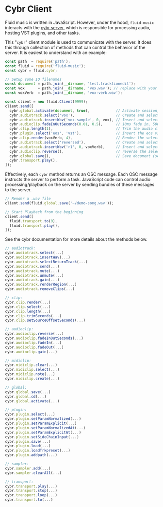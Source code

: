 # Cybr Client

Fluid music is written in JavaScript. However, under the hood, `fluid-music` interacts with the [cybr server](../../../server), which is responsible for processing audio, hosting VST plugins, and other tasks.

This "`cybr`" client module is used to communicate with the server. It does this through collection of methods that can control the behavior of the server. It is easiest to understand with an example:

```JavaScript
const path  = require('path');
const fluid = require('fluid-music');
const cybr = fluid.cybr;

// Setup some IO filenames
const document = path.join(__dirname, 'test.tracktionedit');
const vox      = path.join(__dirname, 'vox.wav'); // replace with your input file
const voxVerb  = path.join(__dirname, 'vox-verb.wav');

const client = new fluid.Client(9999);
client.send([
  cybr.global.activate(document, true),            // Activate session, creating an empty document
  cybr.audiotrack.select('vox'),                   // Create and select a track named 'vox'
  cybr.audiotrack.insertWav('vox-sample', 0, vox), // Insert and select audio clip in selected track
  cybr.audioclip.fadeInOutSeconds(0.01, 0.5),      // 10ms fade in, 500ms fade out
  cybr.clip.length(1),                             // Trim the audio clip to one second
  cybr.plugin.select('eos', 'vst'),                // Insert the eos vst reverb plugin
  cybr.clip.render(voxVerb, 4),                    // Render the selected clip with 4 second "tail"
  cybr.audiotrack.select('reversed'),              // Create and select a track named "reversed"
  cybr.audiotrack.insertWav('r1', 0, voxVerb),     // Insert and select the newly rendered audio
  cybr.audioclip.reverse(),                        // reverse the selected clip
  cybr.global.save(),                              // Save document (session) file
  cybr.transport.play(),
]);
```

Effectively, each `cybr` method returns an OSC message. Each OSC message instructs the server to perform a task. JavaScript code can control audio processing/playback on the server by sending bundles of these messages to the server.

```JavaScript
// Render a .wav file
client.send(fluid.global.save('~/demo-song.wav'));

// Start Playback from the beginning
client.send([
  fluid.transport.to(0),
  fluid.transport.play(),
]);
```

See the cybr documentation for more details about the methods below.

```JavaScript
// audiotrack:
cybr.audiotrack.select(...)
cybr.audiotrack.insertWav(...)
cybr.audiotrack.selectReturnTrack(...)
cybr.audiotrack.send(...)
cybr.audiotrack.mute(...)
cybr.audiotrack.unmute(...)
cybr.audiotrack.gain(...)
cybr.audiotrack.renderRegion(...)
cybr.audiotrack.removeClips(...)

// clip:
cybr.clip.render(...)
cybr.clip.select(...)
cybr.clip.length(...)
cybr.clip.trimSeconds(...)
cybr.clip.setSourceOffsetSeconds(...)

// audioclip:
cybr.audioclip.reverse(...)
cybr.audioclip.fadeInOutSeconds(...)
cybr.audioclip.fadeIn(...)
cybr.audioclip.fadeOut(...)
cybr.audioclip.gain(...)

// midiclip:
cybr.midiclip.clear(...)
cybr.midiclip.select(...)
cybr.midiclip.note(...)
cybr.midiclip.create(...)

// global:
cybr.global.save(...)
cybr.global.cd(...)
cybr.global.activate(...)

// plugin:
cybr.plugin.select(...)
cybr.plugin.setParamNormalized(...)
cybr.plugin.setParamExplicit(...)
cybr.plugin.setParamNormalizedAt(...)
cybr.plugin.setParamExplicitAt(...)
cybr.plugin.setSideChainInput(...)
cybr.plugin.save(...)
cybr.plugin.load(...)
cybr.plugin.loadTrkpreset(...)
cybr.plugin.addpath(...)

// sampler:
cybr.sampler.add(...)
cybr.sampler.clearAll(...)

// transport:
cybr.transport.play(...)
cybr.transport.stop(...)
cybr.transport.loop(...)
cybr.transport.to(...)
```
